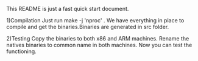 This README is just a fast quick start document.

1)Compilation Just run make -j 'nproc' . We have everything in place to compile and get the binaries.Binaries are generated in src folder. 

2)Testing Copy the binaries to both x86 and ARM machines. Rename the natives binaries to common name in both machines. Now you can test the functioning.
